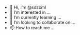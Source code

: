 - 👋 Hi, I’m @sdzxml
- 👀 I’m interested in ...
- 🌱 I’m currently learning ...
- 💞️ I’m looking to collaborate on ...
- 📫 How to reach me ...

<!---
sdzxml/sdzxml is a ✨ special ✨ repository because its `README.md` (this file) appears on your GitHub profile.
You can click the Preview link to take a look at your changes.
--->
